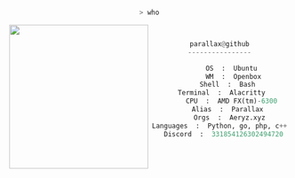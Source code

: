 
<center>

<p align="middle">

```bash

> who

```
<img src="https://imgur.com/xva0kra.png" align="left" src="https://cdn.discordapp.com/attachments/852256383001034782/908764380265607178/1614580.png" width="250" height="260">

```py


parallax@github
----------------

       OS  :  Ubuntu 
       WM  :  Openbox
    Shell  :  Bash
 Terminal  :  Alacritty
      CPU  :  AMD FX(tm)-6300
    Alias  :  Parallax
     Orgs  :  Aeryz.xyz
Languages  :  Python, go, php, c++
  Discord  :  331854126302494720
  
```
	


<p align="middle">
	


</p>